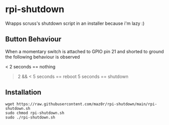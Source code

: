 # rpi-shutdown
 Wrapps scruss's shutdown script in an installer because i'm lazy :)

## Button Behaviour

When a momentary switch is attached to GPIO pin 21 and shorted to ground the following behaviour is observed

< 2 seconds ==  nothing 
> 2 && < 5 seconds == reboot 
> 5 seconds == shutdown


## Installation

```
wget https://raw.githubusercontent.com/maz0r/rpi-shutdown/main/rpi-shutdown.sh
sudo chmod rpi-shutdown.sh
sudo ./rpi-shutdown.sh
```

